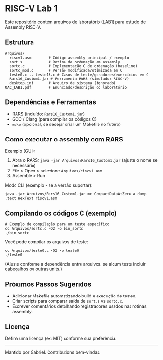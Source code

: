 # RISC-V Lab 1

Este repositório contém arquivos de laboratório (LAB1) para estudo de Assembly RISC-V.

## Estrutura

```
Arquivos/
  riscv1.asm        # Código assembly principal / exemplo
  sort.s            # Rotina de ordenação em assembly
  sortc.c           # Implementação C de ordenação (baseline)
  sortc_mod.c       # Versão modificada/otimizada em C
  teste0.c .. teste13.c # Casos de teste/geradores/exercícios em C
  Rars16_Custom1.jar # Ferramenta RARS (simulador RISC-V)
  desktop.ini       # Arquivo de sistema (ignorado)
OAC_LAB1.pdf        # Enunciado/descrição do laboratório
```

## Dependências e Ferramentas

- RARS (incluído: `Rars16_Custom1.jar`)
- GCC / Clang (para compilar os códigos C) 
- `make` (opcional, se desejar criar um Makefile no futuro)

## Como executar o assembly com RARS

Exemplo (GUI):
1. Abra o RARS: `java -jar Arquivos/Rars16_Custom1.jar` (ajuste o nome se necessário)
2. File > Open > selecione `Arquivos/riscv1.asm`
3. Assemble > Run

Modo CLI (exemplo - se a versão suportar):
```
java -jar Arquivos/Rars16_Custom1.jar mc CompactDataAtZero a dump .text HexText riscv1.asm
```

## Compilando os códigos C (exemplo)

```
# Exemplo de compilação para um teste específico
cc Arquivos/sortc.c -O2 -o bin_sortc
./bin_sortc
```

Você pode compilar os arquivos de teste:
```
cc Arquivos/teste0.c -O2 -o teste0
./teste0
```
(Ajuste conforme a dependência entre arquivos, se algum teste incluir cabeçalhos ou outras units.)

## Próximos Passos Sugeridos
- Adicionar Makefile automatizando build e execução de testes.
- Criar scripts para comparar saída de `sort.s` vs `sortc.c`.
- Escrever comentários detalhando registradores usados nas rotinas assembly.

## Licença
Defina uma licença (ex: MIT) conforme sua preferência.

---
Mantido por Gabriel. Contributions bem-vindas.
